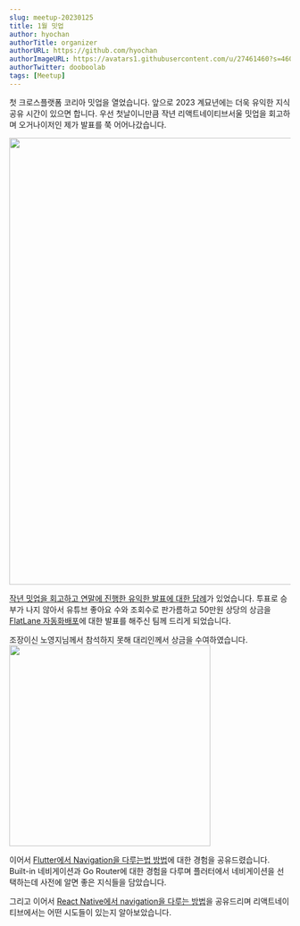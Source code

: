 ```yaml
---
slug: meetup-20230125
title: 1월 밋업
author: hyochan
authorTitle: organizer
authorURL: https://github.com/hyochan
authorImageURL: https://avatars1.githubusercontent.com/u/27461460?s=460&u=b5860875e26d33fd70fd210f4ea74f81cdf9d99b&v=4
authorTwitter: dooboolab
tags: [Meetup]
---
```


첫 크로스플랫폼 코리아 밋업을 열었습니다. 앞으로 2023 계묘년에는 더욱 유익한 지식공유 시간이 있으면 합니다.
우선 첫날이니만큼 작년 리액트네이티브서울 밋업을 회고하며 오거나이저인 제가 발표를 쭉 어어나갔습니다.

<img src="https://user-images.githubusercontent.com/27461460/215254735-c2646085-bf23-47d2-8bf0-913f764f7808.png" width="800" />

[작년 밋업을 회고하고 연말에 진행한 유익한 발표에 대한 답례](https://www.youtube.com/watch?v=-t9h1dVzRIA&list=PLMu8UG37vF6p5betw-J2_b4IdXSE01HvH&index=2)가 있었습니다.
투표로 승부가 나지 않아서 유튜브 좋아요 수와 조회수로 판가름하고 50만원 상당의 상금을 [FlatLane 자동화배포](https://www.youtube.com/watch?v=KnTh4iCEiNo&list=PLMu8UG37vF6oJLNhjsjoy_ApcJFZZwJOo)에 대한 발표를 해주신 팀께 드리게 되었습니다.

조장이신 노영지님께서 참석하지 못해 대리인께서 상금을 수여하였습니다.<br/>
<img src="https://user-images.githubusercontent.com/27461460/215254744-82769df0-0b40-4bdd-8094-223fa258ca38.png" width="360" />

이어서 [Flutter에서 Navigation을 다루는법 방법](https://www.youtube.com/watch?v=-t9h1dVzRIA&list=PLMu8UG37vF6p5betw-J2_b4IdXSE01HvH&index=2)에 대한 경험을 공유드렸습니다. Built-in 네비게이션과 Go Router에 대한 경험을 다루며 플러터에서 네비게이션을 선택하는데 사전에 알면 좋은 지식들을 담았습니다.

그리고 이어서 [React Native에서 navigation을 다루는 방법](https://www.youtube.com/watch?v=R7uiKmfS1Wo&list=PLMu8UG37vF6p5betw-J2_b4IdXSE01HvH&index=4)을 공유드리며 리액트네이티브에서는 어떤 시도들이 있는지 알아보았습니다.
